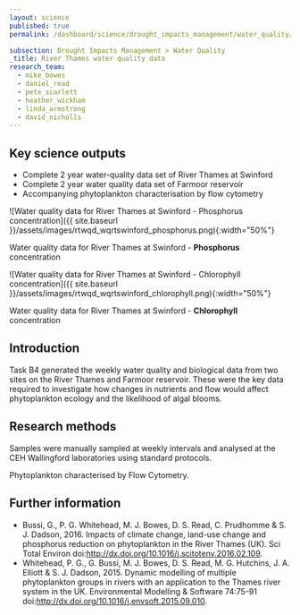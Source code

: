 ```yaml
---
layout: science
published: true
permalink: /dashboard/science/drought_impacts_management/water_quality/rtwqd/

subsection: Drought Impacts Management > Water Quality
_title: River Thames water quality data
research_team:
  - mike_bowes
  - daniel_read
  - pete_scarlett
  - heather_wickham
  - linda_armstrong
  - david_nicholls
---
```


## Key science outputs

* Complete 2 year water-quality data set of River Thames at Swinford
* Complete 2 year water quality data set of Farmoor reservoir
* Accompanying phytoplankton characterisation by flow cytometry

![Water quality data for River Thames at Swinford - Phosphorus concentration]({{ site.baseurl }}/assets/images/rtwqd_wqrtswinford_phosphorus.png){:width="50%"}

Water quality data for River Thames at Swinford - **Phosphorus** concentration

![Water quality data for River Thames at Swinford - Chlorophyll concentration]({{ site.baseurl }}/assets/images/rtwqd_wqrtswinford_chlorophyll.png){:width="50%"}

Water quality data for River Thames at Swinford - **Chlorophyll** concentration

## Introduction 

Task B4 generated the weekly water quality and biological data from two sites on the River Thames and Farmoor reservoir.  These were the key data required to investigate how changes in nutrients and flow would affect phytoplankton ecology and the likelihood of algal blooms.

## Research methods

Samples were manually sampled at weekly intervals and analysed at the CEH Wallingford laboratories using standard protocols. 

Phytoplankton characterised by Flow Cytometry.

## Further information

* Bussi, G., P. G. Whitehead, M. J. Bowes, D. S. Read, C. Prudhomme & S. J. Dadson, 2016. Impacts of climate change, land-use change and phosphorus reduction on phytoplankton in the River Thames (UK). Sci Total Environ doi:http://dx.doi.org/10.1016/j.scitotenv.2016.02.109.
* Whitehead, P. G., G. Bussi, M. J. Bowes, D. S. Read, M. G. Hutchins, J. A. Elliott & S. J. Dadson, 2015. Dynamic modelling of multiple phytoplankton groups in rivers with an application to the Thames river system in the UK. Environmental Modelling & Software 74:75-91 doi:http://dx.doi.org/10.1016/j.envsoft.2015.09.010.